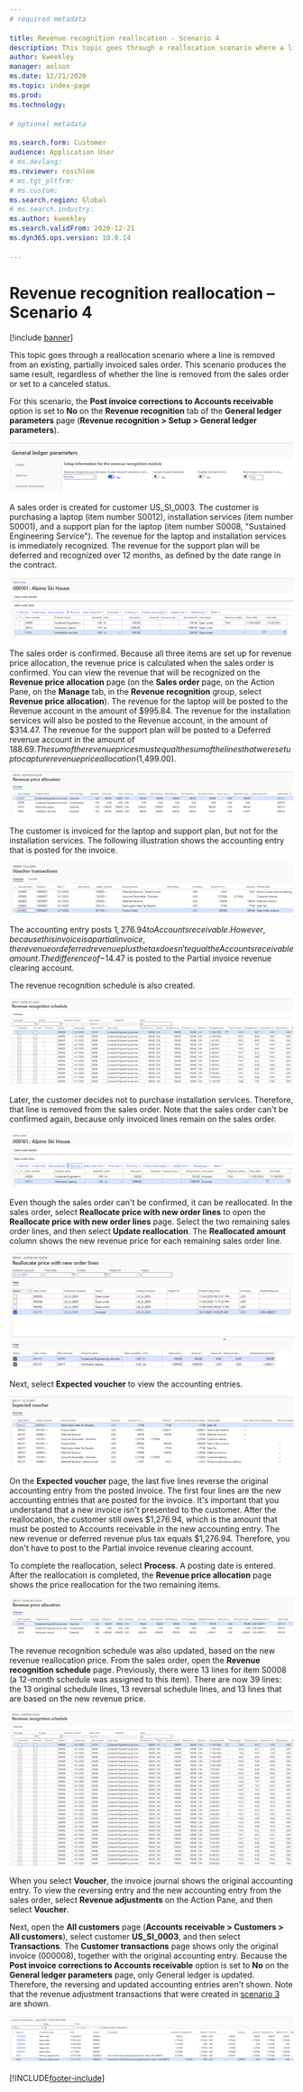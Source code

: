 ```yaml
---
# required metadata

title: Revenue recognition reallocation - Scenario 4
description: This topic goes through a reallocation scenario where a line is removed from an existing, partially invoiced sales order. This scenario produces the same result, regardless of whether the line is removed from the sales order or set to a canceled status.
author: kweekley
manager: aolson
ms.date: 12/21/2020
ms.topic: index-page
ms.prod: 
ms.technology: 

# optional metadata

ms.search.form: Customer
audience: Application User
# ms.devlang: 
ms.reviewer: roschlom
# ms.tgt_pltfrm: 
# ms.custom: 
ms.search.region: Global 
# ms.search.industry: 
ms.author: kweekley
ms.search.validFrom: 2020-12-21
ms.dyn365.ops.version: 10.0.14

---
```


# Revenue recognition reallocation – Scenario 4

[!include [banner](../includes/banner.md)]

This topic goes through a reallocation scenario where a line is removed from an existing, partially invoiced sales order. This scenario produces the same result, regardless of whether the line is removed from the sales order or set to a canceled status.

For this scenario, the **Post invoice corrections to Accounts receivable** option is set to **No** on the **Revenue recognition** tab of the **General ledger parameters** page (**Revenue recognition \> Setup \> General ledger parameters**).

[![Post invoice corrections to Accounts receivable option set to No](./media/37_rev-rec-scenarios.png)](./media/37_rev-rec-scenarios.png)

A sales order is created for customer US\_SI\_0003. The customer is purchasing a laptop (item number S0012), installation services (item number S0001), and a support plan for the laptop (item number S0008, "Sustained Engineering Service"). The revenue for the laptop and installation services is immediately recognized. The revenue for the support plan will be deferred and recognized over 12 months, as defined by the date range in the contract.

[![Sales order lines for the laptop, installation services, and support plan](./media/38_rev-rec-scenarios.png)](./media/38_rev-rec-scenarios.png)

The sales order is confirmed. Because all three items are set up for revenue price allocation, the revenue price is calculated when the sales order is confirmed. You can view the revenue that will be recognized on the **Revenue price allocation** page (on the **Sales order** page, on the Action Pane, on the **Manage** tab, in the **Revenue recognition** group, select **Revenue price allocation**). The revenue for the laptop will be posted to the Revenue account in the amount of $995.84. The revenue for the installation services will also be posted to the Revenue account, in the amount of $314.47. The revenue for the support plan will be posted to a Deferred revenue account in the amount of $188.69. The sum of the revenue prices must equal the sum of the lines that were set up to capture revenue price allocation ($1,499.00).

[![Revenue price allocation page](./media/39_rev-rec-scenarios.png)](./media/39_rev-rec-scenarios.png)

The customer is invoiced for the laptop and support plan, but not for the installation services. The following illustration shows the accounting entry that is posted for the invoice.

[![Accounting entry for the invoiced sales order](./media/40_rev-rec-scenarios.png)](./media/40_rev-rec-scenarios.png)

The accounting entry posts $1,276.94 to Accounts receivable. However, because this invoice is a partial invoice, the revenue or deferred revenue plus the tax doesn't equal the Accounts receivable amount. The difference of -$14.47 is posted to the Partial invoice revenue clearing account.

The revenue recognition schedule is also created.

[![Revenue recognition schedule page for the partial invoice](./media/41_rev-rec-scenarios.png)](./media/41_rev-rec-scenarios.png)

Later, the customer decides not to purchase installation services. Therefore, that line is removed from the sales order. Note that the sales order can't be confirmed again, because only invoiced lines remain on the sales order.

[![Sales order after the line for installation services is removed](./media/42_rev-rec-scenarios.png)](./media/42_rev-rec-scenarios.png)

Even though the sales order can't be confirmed, it can be reallocated. In the sales order, select **Reallocate price with new order lines** to open the **Reallocate price with new order lines** page. Select the two remaining sales order lines, and then select **Update reallocation**. The **Reallocated amount** column shows the new revenue price for each remaining sales order line.

[![New revenue prices on the Reallocate price with new order lines page](./media/43_rev-rec-scenarios.png)](./media/43_rev-rec-scenarios.png)

Next, select **Expected voucher** to view the accounting entries.

[![Accounting entries on the Expected voucher page](./media/44_rev-rec-scenarios.png)](./media/44_rev-rec-scenarios.png)

On the **Expected voucher** page, the last five lines reverse the original accounting entry from the posted invoice. The first four lines are the new accounting entries that are posted for the invoice. It's important that you understand that a new invoice isn't presented to the customer. After the reallocation, the customer still owes $1,276.94, which is the amount that must be posted to Accounts receivable in the new accounting entry. The new revenue or deferred revenue plus tax equals $1,276.94. Therefore, you don't have to post to the Partial invoice revenue clearing account.

To complete the reallocation, select **Process**. A posting date is entered. After the reallocation is completed, the **Revenue price allocation** page shows the price reallocation for the two remaining items.

[![Price reallocation for the remaining items on the Revenue price allocation page](./media/45_rev-rec-scenarios.png)](./media/45_rev-rec-scenarios.png)

The revenue recognition schedule was also updated, based on the new revenue reallocation price. From the sales order, open the **Revenue recognition schedule** page. Previously, there were 13 lines for item S0008 (a 12-month schedule was assigned to this item). There are now 39 lines: the 13 original schedule lines, 13 reversal schedule lines, and 13 lines that are based on the new revenue price.

[![Updated Revenue recognition schedule page with 39 lines for item S0008](./media/46_rev-rec-scenarios.png)](./media/46_rev-rec-scenarios.png)

When you select **Voucher**, the invoice journal shows the original accounting entry. To view the reversing entry and the new accounting entry from the sales order, select **Revenue adjustments** on the Action Pane, and then select **Voucher**.

Next, open the **All customers** page (**Accounts receivable \> Customers \> All customers**), select customer **US\_SI\_0003**, and then select **Transactions**. The **Customer transactions** page shows only the original invoice (000008), together with the original accounting entry. Because the **Post invoice corrections to Accounts receivable** option is set to **No** on the **General ledger parameters** page, only General ledger is updated. Therefore, the reversing and updated accounting entries aren't shown. Note that the revenue adjustment transactions that were created in [scenario 3](rev-rec-reallocation-scenario-3.md) are shown.

[![Original accounting entry on the Customer transactions page](./media/47_rev-rec-scenarios.png)](./media/47_rev-rec-scenarios.png)


[!INCLUDE[footer-include](../../includes/footer-banner.md)]